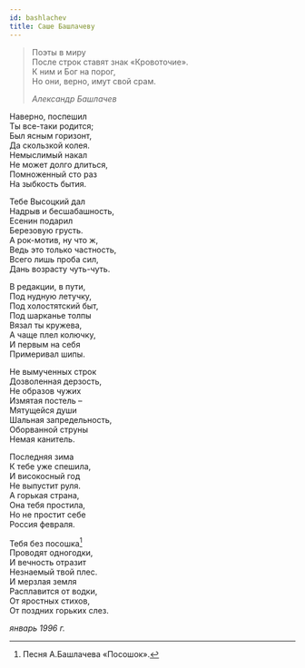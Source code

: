 ```yaml
---
id: bashlachev
title: Саше Башлачеву
---
```


> Поэты в миру\
> После строк ставят знак «Кровоточие».\
> К ним и Бог на порог,\
> Но они, верно, имут свой срам.
>
> _Александр Башлачев_

Наверно, поспешил\
Ты все-таки родится;\
Был ясным горизонт,\
Да скользкой колея.\
Немыслимый накал\
Не может долго длиться,\
Помноженный сто раз\
На зыбкость бытия.

Тебе Высоцкий дал\
Надрыв и бесшабашность,\
Есенин подарил\
Березовую грусть.\
А рок-мотив, ну что ж,\
Ведь это только частность,\
Всего лишь проба сил,\
Дань возрасту чуть-чуть.

В редакции, в пути,\
Под нудную летучку,\
Под холостятский быт,\
Под шарканье толпы\
Вязал ты кружева,\
А чаще плел колючку,\
И первым на себя\
Примеривал шипы.

Не вымученных строк\
Дозволенная дерзость,\
Не образов чужих\
Измятая постель –\
Мятущейся души\
Шальная запредельность,\
Оборванной струны\
Немая канитель.

Последняя зима\
К тебе уже спешила,\
И високосный год\
Не выпустит руля.\
А горькая страна,\
Она тебя простила,\
Но не простит себе\
Россия февраля.

Тебя без посошка[^1]\
Проводят одногодки,\
И вечность отразит\
Незнаемый твой плес.\
И мерзлая земля\
Расплавится от водки,\
От яростных стихов,\
От поздних горьких слез.

_январь 1996 г._

[^1]: Песня А.Башлачева «Посошок».
